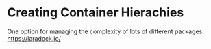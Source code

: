 # Creating Container Hierachies

One option for managing the complexity of lots of different packages:
https://laradock.io/
